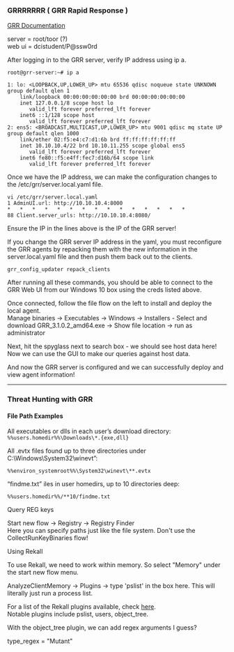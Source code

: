 
### GRRRRRRR ( GRR Rapid Response )
[GRR Documentation](https://grr-doc.readthedocs.io/en/latest/)

server  = root/toor (?)  
web ui = dcistudent/P@ssw0rd

After logging in to the GRR server, verify IP address using ip a.  
```
root@grr-server:~# ip a

1: lo: <LOOPBACK,UP,LOWER_UP> mtu 65536 qdisc noqueue state UNKNOWN group default qlen 1
    link/loopback 00:00:00:00:00:00 brd 00:00:00:00:00:00
    inet 127.0.0.1/8 scope host lo
       valid_lft forever preferred_lft forever
    inet6 ::1/128 scope host 
       valid_lft forever preferred_lft forever
2: ens5: <BROADCAST,MULTICAST,UP,LOWER_UP> mtu 9001 qdisc mq state UP group default qlen 1000
    link/ether 02:f5:e4:c7:d1:6b brd ff:ff:ff:ff:ff:ff
    inet 10.10.10.4/22 brd 10.10.11.255 scope global ens5
       valid_lft forever preferred_lft forever
    inet6 fe80::f5:e4ff:fec7:d16b/64 scope link 
       valid_lft forever preferred_lft forever
```

Once we have the IP address, we can make the configuration changes to the /etc/grr/server.local.yaml file.  
```
vi /etc/grr/server.local.yaml
1 AdminUI.url: http://10.10.10.4:8000
*   *   *   *   *   *   *   *   *   *   *   *   *   *   *
88 Client.server_urls: http://10.10.10.4:8080/
```
Ensure the IP in the lines above is the IP of the GRR server!

If you change the GRR server IP address in the yaml, you must reconfigure the GRR agents by repacking them with the new information in the server.local.yaml file and then push them back out to the clients.
```
grr_config_updater repack_clients
```

After running all these commands, you should be able to connect to the GRR Web UI from our Windows 10 box using the creds listed above.

Once connected, follow the file flow on the left to install and deploy the local agent.  
Manage binaries -> Executables -> Windows -> Installers - Select and download GRR_3.1.0.2_amd64.exe -> Show file location -> run as administrator

Next, hit the spyglass next to search box - we should see host data here! Now we can use the GUI to make our queries against host data. 

And now the GRR server is configured and we can successfully deploy and view agent information!


---
### Threat Hunting with GRR

#### File Path Examples  

All executables or dlls in each user’s download directory:  
`%%users.homedir%%\Downloads\*.{exe,dll}`

All .evtx files found up to three directories under C:\Windows\System32\winevt”:  

`%%environ_systemroot%%\System32\winevt\**.evtx`

“findme.txt” iles in user homedirs, up to 10 directories deep:

`%%users.homedir%%/**10/findme.txt`

Query REG keys

Start new flow -> Registry -> Registry Finder  
Here you can specify paths just like the file system. Don't use the CollectRunKeyBinaries flow!  

Using Rekall

To use Rekall, we need to work within memory. So select "Memory" under the start new flow menu.

AnalyzeClientMemory -> Plugins -> type 'pslist' in the box here. This will literally just run a process list. 

For a list of the Rekall plugins available, check 
[here](https://rekall.readthedocs.io/en/latest/plugins.html).  
Notable plugins include pslist, users, object_tree.   

With the object_tree plugin, we can add regex arguments I guess?

type_regex = "Mutant"










